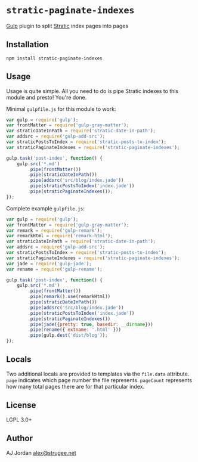 # `stratic-paginate-indexes`

[Gulp][1] plugin to split [Stratic][2] index pages into pages

## Installation

    npm install stratic-paginate-indexes

## Usage

Usage is quite simple. All you need to do is pipe Stratic indexes to this module and presto! You're done.

Minimal `gulpfile.js` for this module to work:

```js
var gulp = require('gulp');
var frontMatter = require('gulp-gray-matter');
var straticDateInPath = require('stratic-date-in-path');
var addsrc = require('gulp-add-src');
var straticPostsToIndex = require('stratic-posts-to-index');
var straticPaginateIndexes = require('stratic-paginate-indexes');

gulp.task('post-index', function() {
    gulp.src('*.md')
        .pipe(frontMatter())
        .pipe(straticDateInPath())
        .pipe(addsrc('src/blog/index.jade'))
        .pipe(straticPostsToIndex('index.jade'))
        .pipe(straticPaginateIndexes());
});
```

Complete example `gulpfile.js`:

```js
var gulp = require('gulp');
var frontMatter = require('gulp-gray-matter');
var remark = require('gulp-remark');
var remarkHtml = require('remark-html');
var straticDateInPath = require('stratic-date-in-path');
var addsrc = require('gulp-add-src');
var straticPostsToIndex = require('stratic-posts-to-index');
var straticPaginateIndexes = require('stratic-paginate-indexes');
var jade = require('gulp-jade');
var rename = require('gulp-rename');

gulp.task('post-index', function() {
    gulp.src('*.md')
        .pipe(frontMatter())
        .pipe(remark().use(remarkHtml))
        .pipe(straticDateInPath())
        .pipe(addsrc('src/blog/index.jade'))
        .pipe(straticPostsToIndex('index.jade'))
        .pipe(straticPaginateIndexes())
        .pipe(jade({pretty: true, basedir: __dirname}))
        .pipe(rename({ extname: '.html' }))
        .pipe(gulp.dest('dist/blog'));
});
```

## Locals

Two additional locals are provided to templates via the `file.data` attribute. `page` indicates which page number the file represents. `pageCount` represents how many total pages there are for that particular index.

## License

LGPL 3.0+

## Author

AJ Jordan <alex@strugee.net>

 [1]: http://gulpjs.com/
 [2]: https://github.com/straticjs/generator-stratic
